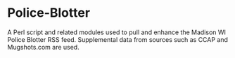 Police-Blotter
==============

A Perl script and related modules used to pull and enhance the Madison WI Police Blotter RSS feed.  Supplemental data from sources such as CCAP and Mugshots.com are used.